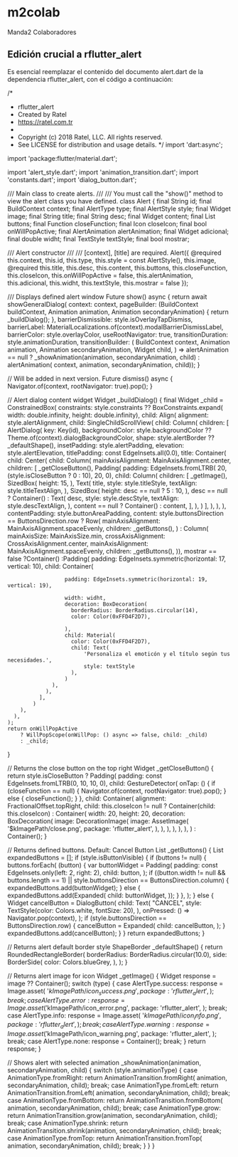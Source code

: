 # m2colab

Manda2 Colaboradores

## Edición crucial a rflutter_alert

Es esencial reemplazar el contenido del documento alert.dart de la dependencia rflutter_alert, con el código a continuación:

/*
 * rflutter_alert
 * Created by Ratel
 * https://ratel.com.tr
 * 
 * Copyright (c) 2018 Ratel, LLC. All rights reserved.
 * See LICENSE for distribution and usage details.
 */
import 'dart:async';

import 'package:flutter/material.dart';

import 'alert_style.dart';
import 'animation_transition.dart';
import 'constants.dart';
import 'dialog_button.dart';

/// Main class to create alerts.
///
/// You must call the "show()" method to view the alert class you have defined.
class Alert {
  final String id;
  final BuildContext context;
  final AlertType type;
  final AlertStyle style;
  final Widget image;
  final String title;
  final String desc;
  final Widget content;
  final List<DialogButton> buttons;
  final Function closeFunction;
  final Icon closeIcon;
  final bool onWillPopActive;
  final AlertAnimation alertAnimation;
  final Widget adicional;
  final double widht;
  final TextStyle textStyle;
  final bool mostrar;



  /// Alert constructor
  ///
  /// [context], [title] are required.
  Alert({
    @required this.context,
    this.id,
    this.type,
    this.style = const AlertStyle(),
    this.image,
    @required this.title,
    this.desc,
    this.content,
    this.buttons,
    this.closeFunction,
    this.closeIcon,
    this.onWillPopActive = false,
    this.alertAnimation,
    this.adicional,
    this.widht,
    this.textStyle,
    this.mostrar = false
  });

  /// Displays defined alert window
  Future<bool> show() async {
    return await showGeneralDialog(
        context: context,
        pageBuilder: (BuildContext buildContext, Animation<double> animation,
            Animation<double> secondaryAnimation) {
          return _buildDialog();
        },
        barrierDismissible: style.isOverlayTapDismiss,
        barrierLabel:
        MaterialLocalizations.of(context).modalBarrierDismissLabel,
        barrierColor: style.overlayColor,
        useRootNavigator: true,
        transitionDuration: style.animationDuration,
        transitionBuilder: (
            BuildContext context,
            Animation<double> animation,
            Animation<double> secondaryAnimation,
            Widget child,
            ) =>
        alertAnimation == null
            ? _showAnimation(animation, secondaryAnimation, child)
            : alertAnimation(
            context, animation, secondaryAnimation, child));
  }

  // Will be added in next version.
  Future<void> dismiss() async {
    Navigator.of(context, rootNavigator: true).pop();
  }

  // Alert dialog content widget
  Widget _buildDialog() {
    final Widget _child = ConstrainedBox(
      constraints: style.constraints ??
          BoxConstraints.expand(
              width: double.infinity, height: double.infinity),
      child: Align(
        alignment: style.alertAlignment,
        child: SingleChildScrollView(
            child: Column(
              children: [
                AlertDialog(
                    key: Key(id),
                    backgroundColor: style.backgroundColor ??
                        Theme.of(context).dialogBackgroundColor,
                    shape: style.alertBorder ?? _defaultShape(),
                    insetPadding: style.alertPadding,
                    elevation: style.alertElevation,
                    titlePadding: const EdgeInsets.all(0.0),
                    title: Container(
                      child: Center(
                        child: Column(
                          mainAxisAlignment: MainAxisAlignment.center,
                          children: <Widget>[
                            _getCloseButton(),
                            Padding(
                              padding: EdgeInsets.fromLTRB(
                                  20, (style.isCloseButton ? 0 : 10), 20, 0),
                              child: Column(
                                children: <Widget>[
                                  _getImage(),
                                  SizedBox(
                                    height: 15,
                                  ),
                                  Text(
                                    title,
                                    style: style.titleStyle,
                                    textAlign: style.titleTextAlign,
                                  ),
                                  SizedBox(
                                    height: desc == null ? 5 : 10,
                                  ),
                                  desc == null
                                      ? Container()
                                      : Text(
                                    desc,
                                    style: style.descStyle,
                                    textAlign: style.descTextAlign,
                                  ),
                                  content == null ? Container() : content,
                                ],
                              ),
                            )
                          ],
                        ),
                      ),
                    ),
                    contentPadding: style.buttonAreaPadding,
                    content: style.buttonsDirection == ButtonsDirection.row
                        ? Row(
                      mainAxisAlignment: MainAxisAlignment.spaceEvenly,
                      children: _getButtons(),
                    )
                        : Column(
                      mainAxisSize: MainAxisSize.min,
                      crossAxisAlignment: CrossAxisAlignment.center,
                      mainAxisAlignment: MainAxisAlignment.spaceEvenly,
                      children: _getButtons(),
                    )),
                mostrar == false
                    ?Container()
                    :Padding(
                  padding: EdgeInsets.symmetric(horizontal: 17, vertical: 10),
                  child: Container(

                      padding: EdgeInsets.symmetric(horizontal: 19, vertical: 19),

                      width: widht,
                      decoration: BoxDecoration(
                        borderRadius: BorderRadius.circular(14),
                        color: Color(0xFFD4F2D7),

                      ),
                      child: Material(
                        color: Color(0xFFD4F2D7),
                        child: Text(
                            'Personaliza el emoticón y el título según tus necesidades.',
                            style: textStyle
                        ),
                      )
                  ),
                ),
              ],
            )
        ),
      ),
    );
    return onWillPopActive
        ? WillPopScope(onWillPop: () async => false, child: _child)
        : _child;
  }

// Returns the close button on the top right
  Widget _getCloseButton() {
    return style.isCloseButton
        ? Padding(
      padding: const EdgeInsets.fromLTRB(0, 10, 10, 0),
      child: GestureDetector(
        onTap: () {
          if (closeFunction == null) {
            Navigator.of(context, rootNavigator: true).pop();
          } else {
            closeFunction();
          }
        },
        child: Container(
          alignment: FractionalOffset.topRight,
          child: this.closeIcon != null
              ? Container(child: this.closeIcon)
              : Container(
            width: 20,
            height: 20,
            decoration: BoxDecoration(
              image: DecorationImage(
                image: AssetImage(
                  '$kImagePath/close.png',
                  package: 'rflutter_alert',
                ),
              ),
            ),
          ),
        ),
      ),
    )
        : Container();
  }

  // Returns defined buttons. Default: Cancel Button
  List<Widget> _getButtons() {
    List<Widget> expandedButtons = [];
    if (style.isButtonVisible) {
      if (buttons != null) {
        buttons.forEach(
              (button) {
            var buttonWidget = Padding(
              padding: const EdgeInsets.only(left: 2, right: 2),
              child: button,
            );
            if ((button.width != null && buttons.length == 1) ||
                style.buttonsDirection == ButtonsDirection.column) {
              expandedButtons.add(buttonWidget);
            } else {
              expandedButtons.add(Expanded(
                child: buttonWidget,
              ));
            }
          },
        );
      } else {
        Widget cancelButton = DialogButton(
          child: Text(
            "CANCEL",
            style: TextStyle(color: Colors.white, fontSize: 20),
          ),
          onPressed: () => Navigator.pop(context),
        );
        if (style.buttonsDirection == ButtonsDirection.row) {
          cancelButton = Expanded(
            child: cancelButton,
          );
        }
        expandedButtons.add(cancelButton);
      }
    }
    return expandedButtons;
  }

  // Returns alert default border style
  ShapeBorder _defaultShape() {
    return RoundedRectangleBorder(
      borderRadius: BorderRadius.circular(10.0),
      side: BorderSide(
        color: Colors.blueGrey,
      ),
    );
  }

  // Returns alert image for icon
  Widget _getImage() {
    Widget response = image ?? Container();
    switch (type) {
      case AlertType.success:
        response = Image.asset(
          '$kImagePath/icon_success.png',
          package: 'rflutter_alert',
        );
        break;
      case AlertType.error:
        response = Image.asset(
          '$kImagePath/icon_error.png',
          package: 'rflutter_alert',
        );
        break;
      case AlertType.info:
        response = Image.asset(
          '$kImagePath/icon_info.png',
          package: 'rflutter_alert',
        );
        break;
      case AlertType.warning:
        response = Image.asset(
          '$kImagePath/icon_warning.png',
          package: 'rflutter_alert',
        );
        break;
      case AlertType.none:
        response = Container();
        break;
    }
    return response;
  }

  // Shows alert with selected animation
  _showAnimation(animation, secondaryAnimation, child) {
    switch (style.animationType) {
      case AnimationType.fromRight:
        return AnimationTransition.fromRight(
            animation, secondaryAnimation, child);
        break;
      case AnimationType.fromLeft:
        return AnimationTransition.fromLeft(
            animation, secondaryAnimation, child);
        break;
      case AnimationType.fromBottom:
        return AnimationTransition.fromBottom(
            animation, secondaryAnimation, child);
        break;
      case AnimationType.grow:
        return AnimationTransition.grow(animation, secondaryAnimation, child);
        break;
      case AnimationType.shrink:
        return AnimationTransition.shrink(animation, secondaryAnimation, child);
        break;
      case AnimationType.fromTop:
        return AnimationTransition.fromTop(
            animation, secondaryAnimation, child);
        break;
    }
  }
}
